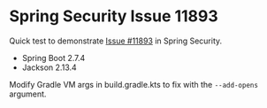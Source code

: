 # Spring Security Issue 11893

Quick test to demonstrate [Issue #11893](https://github.com/spring-projects/spring-security/issues/11893)
in Spring Security.

* Spring Boot 2.7.4
* Jackson 2.13.4

Modify Gradle VM args in build.gradle.kts to fix with the `--add-opens` argument.

